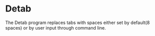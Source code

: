 # Detab
The Detab program replaces tabs with spaces either set by default(8 spaces) or by user input through command line.
